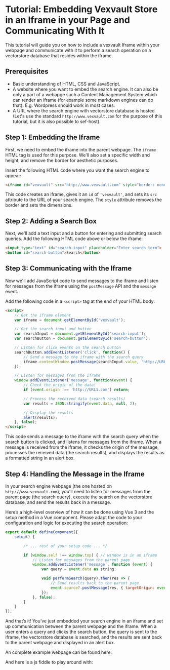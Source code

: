 # Tutorial: Embedding Vexvault Store in an Iframe in your Page and Communicating With It

This tutorial will guide you on how to include a vexvault Iframe within your webpage and communicate with it to perform a search operation on a vectorstore database that resides within the iframe.

## Prerequisites

- Basic understanding of HTML, CSS and JavaScript.
- A website where you want to embed the search engine. It can also be only a part of a webapge such a Content Management System which
  can render an iframe (for example some markdown engines can do that). E.g. Wordpress should work in most cases.
- A URL where the search engine with vectorstore database is hosted (Let's use the standard `http://www.vexvault.com` for the purpose of this tutorial, but it is also possible to sef-host).

## Step 1: Embedding the Iframe

First, we need to embed the iframe into the parent webpage. The `iframe` HTML tag is used for this purpose. We'll also set a specific width and height, and remove the border for aesthetic purposes.
  
Insert the following HTML code where you want the search engine to appear:

```html
<iframe id="vexvault" src="http://www.vexvault.com" style="border: none; width:400px; height:300px"></iframe>
```

This code creates an iframe, gives it an `id` of `'vexvault'`, and sets its `src` attribute to the URL of your search engine. The `style` attribute removes the border and sets the dimensions.

## Step 2: Adding a Search Box

Next, we'll add a text input and a button for entering and submitting search queries. Add the following HTML code above or below the iframe:

```html
<input type="text" id="search-input" placeholder="Enter search term">
<button id="search-button">Search</button>
```

## Step 3: Communicating with the Iframe

Now we'll add JavaScript code to send messages to the iframe and listen for messages from the iframe using the `postMessage` API and the `message` event.

Add the following code in a `<script>` tag at the end of your HTML body:

```html
<script>
    // Get the iframe element
    var iframe = document.getElementById('vexvault');

    // Get the search input and button
    var searchInput = document.getElementById('search-input');
    var searchButton = document.getElementById('search-button');

    // Listen for click events on the search button
    searchButton.addEventListener('click', function() {
        // Send a message to the iframe with the search query
        iframe.contentWindow.postMessage(searchInput.value, 'http://URL1.com');
    });

    // Listen for messages from the iframe
    window.addEventListener('message', function(event) {
        // Check the origin of the data!
        if (event.origin !== 'http://URL1.com') return;

        // Process the received data (search results)
        var results = JSON.stringify(event.data, null, 2);

        // Display the results
        alert(results);
    }, false);
</script>
```

This code sends a message to the iframe with the search query when the search button is clicked, and listens for messages from the iframe. When a message is received from the iframe, it checks the origin of the message, processes the received data (the search results), and displays the results as a formatted string in an alert box.

## Step 4: Handling the Message in the Iframe

In your search engine webpage (the one hosted on `http://www.vexvault.com`), you'll need to listen for messages from the parent page (the search query), execute the search on the vectorstore database, and send the results back in a message.

Here’s a high-level overview of how it can be done using Vue 3 and the setup method in a Vue component. Please adapt the code to your configuration and logic for executing the search operation:

```javascript
export default defineComponent({
    setup() {

        /* ... rest of your setup code ... */

        if (window.self !== window.top) { // window is in an iframe
            // Listen for messages from the parent page
            window.addEventListener('message', function (event) {
                var query = event.data as string;

                void performSearch(query).then(res => {
                    // Send results back to the parent page
                    event.source?.postMessage(res, { targetOrigin: event.origin });
                });
            }, false);
        }
    }
});
```

And that’s it! You’ve just embedded your search engine in an iframe and set up communication between the parent webpage and the iframe. When a user enters a query and clicks the search button, the query is sent to the iframe, the vectorstore database is searched, and the results are sent back to the parent webpage and displayed in an alert box.

An complete example webpage can be found here: [](public/widget_examples/search_w_upload.html)

And here is a js fiddle to play around with: [](https://codepen.io/xyntopia/pen/PoxagGK)
